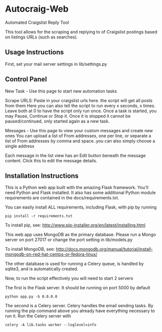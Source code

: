 Autocraig-Web
=============
Automated Craigslist Reply Tool

This tool allows for the scraping and replying to of Craigslist postings based on listings URLs (such as searches).

Usage Instructions
------------------
First, set your mail server settings in lib/settings.py

Control Panel 
--------------
New Task - Use this page to start new automation tasks

Scrape URLS: Paste in your craigslist urls here. the script will get all posts from them
Here you can also tell the script to run every x seconds, x times. Leave both at 0 to have the script only run once.
Once a task is started, you may Pause, Continue or Stop it. Once it is stopped it cannot be paused/continued, only started again
as a new task.

Messages - Use this page to view your custom messages and create new ones
You can upload a list of From addresses, one per line, or separate a list of From addresses by comma and space..you can also simply choose a single address

Each message in the list view has an Edit button beneath the message content. Click this to edit the message details.


Installation Instructions
--------------------------
This is a Python web app built with the amazing Flask framework. You'll need Python and Flask installed.
It also has some additional Python module requirements are contained in the docs/requirements.txt.

You can easily install ALL requirements, including Flask, with pip by running

    pip install -r requirements.txt

To install pip, see: http://www.pip-installer.org/en/latest/installing.html

This web app uses MongoDB as the primary database. Please run a Mongo server on port 27017 or change the port setting in lib/models.py

To install MongoDB, see: http://docs.mongodb.org/manual/tutorial/install-mongodb-on-red-hat-centos-or-fedora-linux/

The other database is used for running a Celery queue, is handled by sqlite3, and is automatically created.

Now, to run the script effectively you will need to start 2 servers

The first is the Flask server. It should be running on port 5000 by default

    python app.py -b 0.0.0.0

The second is a Celery server. Celery handles the email sending tasks.
By running the pip command above you already have everything necessary to run it.
Run the Celery server with

    celery -A lib.tasks worker --loglevel=info